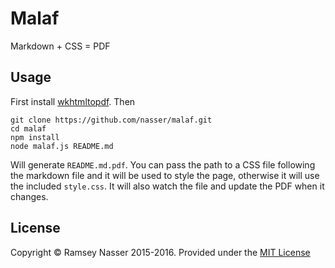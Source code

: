 # Malaf
Markdown + CSS = PDF

## Usage

First install [wkhtmltopdf](http://wkhtmltopdf.org/downloads.html). Then

```
git clone https://github.com/nasser/malaf.git
cd malaf
npm install
node malaf.js README.md
```

Will generate `README.md.pdf`. You can pass the path to a CSS file following the markdown file and it will be used to style the page, otherwise it will use the included `style.css`. It will also watch the file and update the PDF when it changes.

## License

Copyright © Ramsey Nasser 2015-2016. Provided under the [MIT License](http://opensource.org/licenses/MIT)